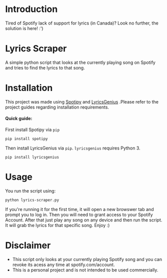 # Introduction
Tired of Spotify lack of support for lyrics (in Canada)? Look no further, the solution is here! :')

# Lyrics Scraper 
A simple python script that looks at the currently playing song on Spotify and tries to find the lyrics to that song.

# Installation
This project was made using [Spotipy](https://github.com/plamere/spotipy) and [LyricsGenius](https://github.com/johnwmillr/LyricsGenius)
.Please refer to the project guides regarding installation requirements.

#### Quick guide:
First install Spotipy via `pip`
```
pip install spotipy
```

Then install LyricsGenius via `pip`. 
`lyricsgenius` requires Python 3.
```
pip install lyricsgenius
```


# Usage
You run the script using:
```
python lyrics-scraper.py
```
If you're running it for the first time, it will open a new browswer tab and prompt you to log in.
Then you will need to grant access to your Spotify Account. 
After that just play any song on any device and then run the script. It will grab the lyrics for that specific song. 
Enjoy :)

# Disclaimer
- This script only looks at your currently playing Spotify song and you can revoke its acess any time at spotify.com/account.
- This is a personal project and is not intended to be used commercially. 



